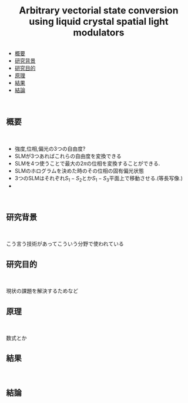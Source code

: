 <div style="text-align: center; font-size: 25px; font-weight: bold;">
Arbitrary vectorial state conversion using liquid crystal spatial light modulators
</div>

</br>

- [概要](#概要)
- [研究背景](#研究背景)
- [研究目的](#研究目的)
- [原理](#原理)
- [結果](#結果)
- [結論](#結論)


</br>

## 概要

</br>

- 強度,位相,偏光の3つの自由度?
- SLMが3つあればこれらの自由度を変換できる
- SLMを4つ使うことで最大の2$\pi$の位相を変換することができる.
- SLMのホログラムを決めた時のその位相の固有偏光状態
- 3つのSLMはそれぞれ$S _ 1-S _ 2$とか$S _ 1-S _ 3$平面上で移動させる.(等長写像.)
- 

</br>

<div style="page-break-before: always;"></div>

## 研究背景

</br>

こう言う技術があってこういう分野で使われている

<div style="page-break-before: always;"></div>

## 研究目的

</br>

現状の課題を解決するためなど

<div style="page-break-before: always;"></div>

## 原理

</br>

数式とか

<div style="page-break-before: always;"></div>

## 結果

</br>

<div style="page-break-before: always;"></div>

## 結論

</br>

<div style="page-break-before: always;"></div>